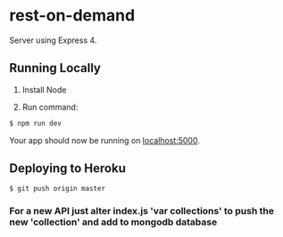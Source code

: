 # rest-on-demand

Server using Express 4.

## Running Locally

1) Install Node

2) Run command: 
```sh
$ npm run dev
```

Your app should now be running on [localhost:5000](http://localhost:5000/).

## Deploying to Heroku

```
$ git push origin master
```

### For a new API just alter index.js 'var collections' to push the new 'collection' and add to mongodb database
